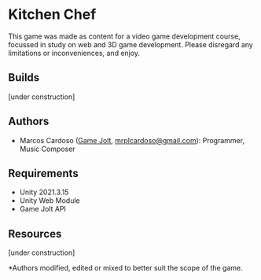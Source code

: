 # Kitchen Chef
This game was made as content for a video game development course, focussed in study on web and 3D game development. 
Please disregard any limitations or inconveniences, and enjoy.

## Builds
[under construction]

## Authors
* Marcos Cardoso ([Game Jolt](https://gamejolt.com/@marcoscardoso1_b064/games), mrplcardoso@gmail.com): Programmer, Music Composer

## Requirements
* Unity 2021.3.15  
* Unity Web Module  
* Game Jolt API

## Resources
[under construction]

*Authors modified, edited or mixed to better suit the scope of the game.
